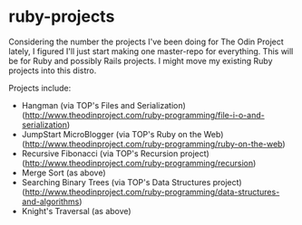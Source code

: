 # ruby-projects
Considering the number the projects I've been doing for The Odin Project lately, I figured I'll just start making one master-repo for everything. This will be for Ruby and possibly Rails projects. I might move my existing Ruby projects into this distro.

Projects include:
- Hangman (via TOP's Files and Serialization) (http://www.theodinproject.com/ruby-programming/file-i-o-and-serialization)
- JumpStart MicroBlogger (via TOP's Ruby on the Web) (http://www.theodinproject.com/ruby-programming/ruby-on-the-web)
- Recursive Fibonacci (via TOP's Recursion project) (http://www.theodinproject.com/ruby-programming/recursion)
- Merge Sort (as above)
- Searching Binary Trees (via TOP's Data Structures project) (http://www.theodinproject.com/ruby-programming/data-structures-and-algorithms)
- Knight's Traversal (as above)
